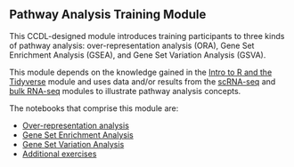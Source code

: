 ## Pathway Analysis Training Module

This CCDL-designed module introduces training participants to three kinds of pathway analysis: over-representation analysis (ORA), Gene Set Enrichment Analysis (GSEA), and Gene Set Variation Analysis (GSVA).

This module depends on the knowledge gained in the [Intro to R and the Tidyverse](../intro-to-R-tidyverse) module and uses data and/or results from the [scRNA-seq](../scRNA-seq) and [bulk RNA-seq](../RNA-seq) modules to illustrate pathway analysis concepts.

The notebooks that comprise this module are:

* [Over-representation analysis](https://alexslemonade.github.io/training-modules/pathway-analysis/01-overrepresentation_analysis.nb.html)
* [Gene Set Enrichment Analysis](https://alexslemonade.github.io/training-modules/pathway-analysis/02-gene_set_enrichment_analysis.nb.html)
* [Gene Set Variation Analysis](https://alexslemonade.github.io/training-modules/pathway-analysis/03-gene_set_variation_analysis.nb.html)
* [Additional exercises](https://github.com/AlexsLemonade/training-modules/blob/master/pathway-analysis/04-pathway_analysis_exercise.Rmd)
